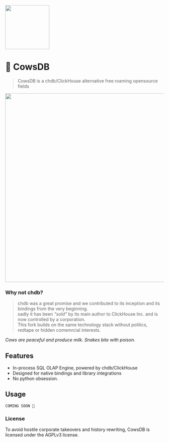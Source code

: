 <img src="https://github.com/cowsdb/cowsdb/assets/1423657/0df1c101-4f0b-46ac-b33f-aa06cb74f11a" width=140>

# 🐄 CowsDB 

> CowsDB is a chdb/ClickHouse alternative free roaming opensource fields

<img src="https://github.com/cowsdb/cowsdb/assets/1423657/7d937499-9512-4a5f-b832-7a689112fc1e" width=600>


### Why not chdb?
> chdb was a great promise and we contributed to its inception and its bindings from the very beginning.<br>
> sadly it has been _"sold"_ by its main author to ClickHouse Inc. and is now controlled by a corporation.<br>
> This fork builds on the same technology stack without politics, redtape or hidden comemrcial interests.<br>

_Cows are peaceful and produce milk. Snakes bite with poison._

> 
## Features
- In-process SQL OLAP Engine, powered by chdb/ClickHouse
- Designed for native bindings and library integrations
- No python obsession.

## Usage

```
COMING SOON 🏁
```

### License
To avoid hostile corporate takeovers and history rewriting, CowsDB is licensed under the AGPLv3 license.
